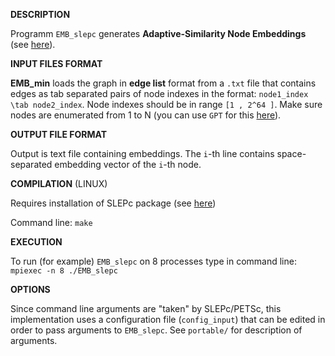 __DESCRIPTION__

Programm `EMB_slepc` generates __Adaptive-Similarity Node Embeddings__ (see [here](https://arxiv.org/pdf/1811.10797.pdf)). 
	

__INPUT FILES FORMAT__

__EMB_min__ loads the graph in __edge list__ format from a `.txt` file that contains edges as tab separated pairs of node indexes in the format: `node1_index \tab node2_index`. Node indexes should be in range `[1 , 2^64 ]`. Make sure nodes are enumerated from 1 to N (you can use ``GPT`` for this [here](https://github.com/DimBer/GPT_lib)). 

__OUTPUT FILE FORMAT__

Output is text file containing embeddings. The `i`-th line contains space-separated embedding vector of the `i`-th node.

__COMPILATION__ (LINUX)

Requires installation of SLEPc package (see [here](http://slepc.upv.es/))

Command line:  `make`

__EXECUTION__

To run (for example) `EMB_slepc` on 8 processes type in command line: `mpiexec -n 8 ./EMB_slepc`

__OPTIONS__

Since command line arguments are "taken" by SLEPc/PETSc, this implementation
uses a configuration file (`config_input`) that can be edited in order to pass arguments to `EMB_slepc`. 
See `portable/` for description of arguments. 













